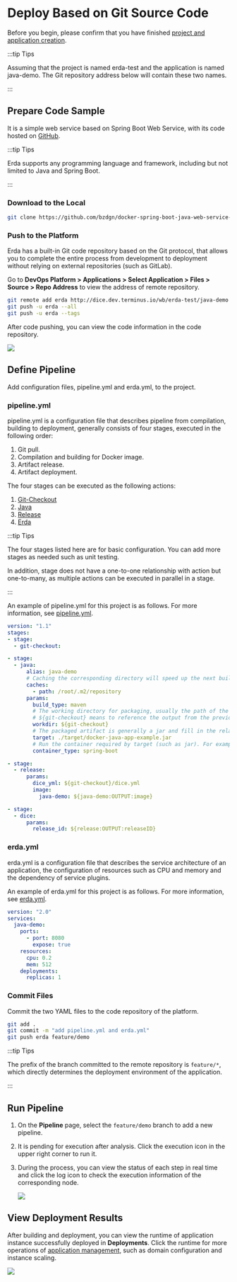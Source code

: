 # Deploy Based on Git Source Code

Before you begin, please confirm that you have finished [project and application creation](../../../quick-start/newbie.html#join-a-project).

:::tip Tips

Assuming that the project is named erda-test and the application is named java-demo. The Git repository address below will contain these two names.

:::

## Prepare Code Sample

It is a simple web service based on Spring Boot Web Service, with its code hosted on [GitHub](https://github.com/bzdgn/docker-spring-boot-java-web-service-example.git).

:::tip Tips

Erda supports any programming language and framework, including but not limited to Java and Spring Boot.

:::

### Download to the Local

```bash
git clone https://github.com/bzdgn/docker-spring-boot-java-web-service-example.git
```

### Push to the Platform

Erda has a built-in Git code repository based on the Git protocol, that allows you to complete the entire process from development to deployment without relying on external repositories (such as GitLab).

Go to **DevOps Platform > Applications > Select Application > Files > Source > Repo Address** to view the address of remote repository.

```bash
git remote add erda http://dice.dev.terminus.io/wb/erda-test/java-demo
git push -u erda --all
git push -u erda --tags
```

After code pushing, you can view the code information in the code repository.

![](http://terminus-paas.oss-cn-hangzhou.aliyuncs.com/paas-doc/2021/12/07/be9b50ce-11c2-466c-b670-ff625dbf7626.png)

## Define Pipeline

Add configuration files, pipeline.yml and erda.yml, to the project.

### pipeline.yml

pipeline.yml is a configuration file that describes pipeline from compilation, building to deployment, generally consists of four stages, executed in the following order:

1. Git pull.
2. Compilation and building for Docker image.
3. Artifact release.
4. Artifact deployment.

The four stages can be executed as the following actions:

1. [Git-Checkout](https://www.erda.cloud/market/action/git-checkout)
2. [Java](https://www.erda.cloud/market/action/java)
3. [Release](https://www.erda.cloud/market/action/release)
4. [Erda](https://www.erda.cloud/market/action/dice)

:::tip Tips

The four stages listed here are for basic configuration. You can add more stages as needed such as unit testing.

In addition, stage does not have a one-to-one relationship with action but one-to-many, as multiple actions can be executed in parallel in a stage.

:::

An example of pipeline.yml for this project is as follows. For more information, see [pipeline.yml](../../guides/reference/pipeline.html).

```yaml
version: "1.1"
stages:
- stage:
  - git-checkout:

- stage:
  - java:
      alias: java-demo
      # Caching the corresponding directory will speed up the next build.
      caches:
        - path: /root/.m2/repository
      params:
        build_type: maven
        # The working directory for packaging, usually the path of the root pom.xml.
        # ${git-checkout} means to reference the output from the previous stage process, or use an alias if there is one.
        workdir: ${git-checkout}
        # The packaged artifact is generally a jar and fill in the relative path compared to workdir. The file is required, otherwise an error will occur.
        target: ./target/docker-java-app-example.jar
        # Run the container required by target (such as jar). For example, the packaged artifact here is the fat jar of spring-boot, so spring-boot container is used.
        container_type: spring-boot

- stage:
  - release:
      params:
        dice_yml: ${git-checkout}/dice.yml
        image:
          java-demo: ${java-demo:OUTPUT:image}

- stage:
  - dice:
      params:
        release_id: ${release:OUTPUT:releaseID}
```

### erda.yml

erda.yml is a configuration file that describes the service architecture of an application, the configuration of resources such as CPU and memory and the dependency of service plugins.

An example of erda.yml for this project is as follows. For more information, see [erda.yml](../../guides/reference/erda-yaml.html).

```yaml
version: "2.0"
services:
  java-demo:
    ports:
      - port: 8080
        expose: true
    resources:
      cpu: 0.2
      mem: 512
    deployments:
      replicas: 1
```

### Commit Files

Commit the two YAML files to the code repository of the platform.

```bash
git add .
git commit -m "add pipeline.yml and erda.yml"
git push erda feature/demo
```

:::tip Tips

The prefix of the branch committed to the remote repository is `feature/*`, which directly determines the deployment environment of the application.

:::

## Run Pipeline

1. On the **Pipeline** page, select the `feature/demo` branch to add a new pipeline.
2. It is pending for execution after analysis. Click the execution icon in the upper right corner to run it.
3. During the process, you can view the status of each step in real time and click the log icon to check the execution information of the corresponding node.

   ![](http://terminus-paas.oss-cn-hangzhou.aliyuncs.com/paas-doc/2021/12/07/0160109f-c65c-4bf8-8bef-9d91edfb07a5.png)

## View Deployment Results

After building and deployment, you can view the runtime of application instance successfully deployed in **Deployments**. Click the runtime for more operations of [application management](../../guides/deploy/management.html), such as domain configuration and instance scaling.

![](http://terminus-paas.oss-cn-hangzhou.aliyuncs.com/paas-doc/2021/12/07/8aeb3af4-5320-46ac-898b-bb5fbbf2a444.png)
